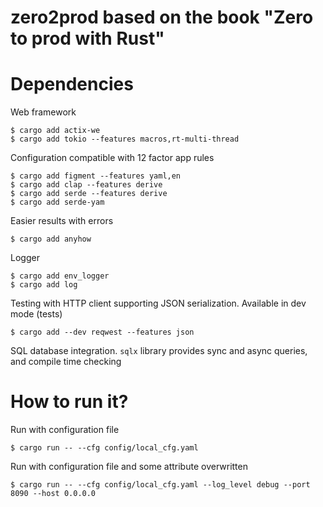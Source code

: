 zero2prod based on the book "Zero to prod with Rust"
====================================================

# Dependencies

Web framework

    $ cargo add actix-we
    $ cargo add tokio --features macros,rt-multi-thread 

Configuration compatible with 12 factor app rules

    $ cargo add figment --features yaml,en
    $ cargo add clap --features derive
    $ cargo add serde --features derive
    $ cargo add serde-yam

Easier results with errors

    $ cargo add anyhow


Logger

    $ cargo add env_logger
    $ cargo add log

Testing with HTTP client supporting JSON serialization. Available in dev mode (tests)

    $ cargo add --dev reqwest --features json

SQL database integration. `sqlx` library provides sync and async queries, and compile time checking

# How to run it?

Run with configuration file

    $ cargo run -- --cfg config/local_cfg.yaml

Run with configuration file and some attribute overwritten

    $ cargo run -- --cfg config/local_cfg.yaml --log_level debug --port 8090 --host 0.0.0.0
